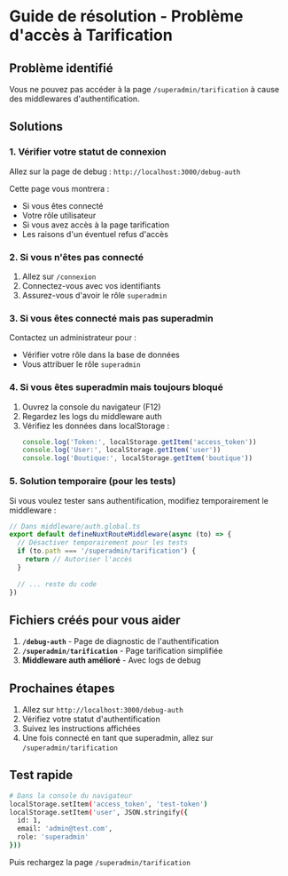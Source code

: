 # Guide de résolution - Problème d'accès à Tarification

## Problème identifié
Vous ne pouvez pas accéder à la page `/superadmin/tarification` à cause des middlewares d'authentification.

## Solutions

### 1. Vérifier votre statut de connexion
Allez sur la page de debug : `http://localhost:3000/debug-auth`

Cette page vous montrera :
- Si vous êtes connecté
- Votre rôle utilisateur
- Si vous avez accès à la page tarification
- Les raisons d'un éventuel refus d'accès

### 2. Si vous n'êtes pas connecté
1. Allez sur `/connexion`
2. Connectez-vous avec vos identifiants
3. Assurez-vous d'avoir le rôle `superadmin`

### 3. Si vous êtes connecté mais pas superadmin
Contactez un administrateur pour :
- Vérifier votre rôle dans la base de données
- Vous attribuer le rôle `superadmin`

### 4. Si vous êtes superadmin mais toujours bloqué
1. Ouvrez la console du navigateur (F12)
2. Regardez les logs du middleware auth
3. Vérifiez les données dans localStorage :
   ```javascript
   console.log('Token:', localStorage.getItem('access_token'))
   console.log('User:', localStorage.getItem('user'))
   console.log('Boutique:', localStorage.getItem('boutique'))
   ```

### 5. Solution temporaire (pour les tests)
Si vous voulez tester sans authentification, modifiez temporairement le middleware :

```typescript
// Dans middleware/auth.global.ts
export default defineNuxtRouteMiddleware(async (to) => {
  // Désactiver temporairement pour les tests
  if (to.path === '/superadmin/tarification') {
    return // Autoriser l'accès
  }
  
  // ... reste du code
})
```

## Fichiers créés pour vous aider

1. **`/debug-auth`** - Page de diagnostic de l'authentification
2. **`/superadmin/tarification`** - Page tarification simplifiée
3. **Middleware auth amélioré** - Avec logs de debug

## Prochaines étapes

1. Allez sur `http://localhost:3000/debug-auth`
2. Vérifiez votre statut d'authentification
3. Suivez les instructions affichées
4. Une fois connecté en tant que superadmin, allez sur `/superadmin/tarification`

## Test rapide
```bash
# Dans la console du navigateur
localStorage.setItem('access_token', 'test-token')
localStorage.setItem('user', JSON.stringify({
  id: 1,
  email: 'admin@test.com',
  role: 'superadmin'
}))
```

Puis rechargez la page `/superadmin/tarification`














